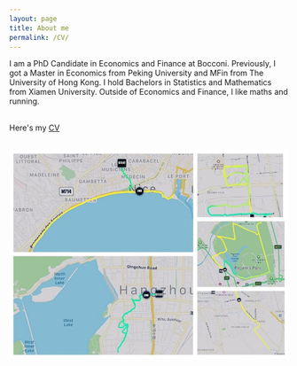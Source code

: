 ```yaml
---
layout: page
title: About me
permalink: /CV/
---
```

I am a PhD Candidate in Economics and Finance at Bocconi. Previously, I got a Master in Economics from Peking University and MFin from The University of Hong Kong. I hold Bachelors in Statistics and Mathematics from Xiamen University. Outside of Economics and Finance, I like maths and running.   
<br>


Here's my <a href="https://shasha-li.github.io/content/SHASHA%20LI%20CV.pdf" target="_blank">CV</a> 
<br><br>

<img src="https://raw.githubusercontent.com/shasha-li/shasha-li.github.io/master/content/run.jpg" style="width:720px;"/>

<br><br>
